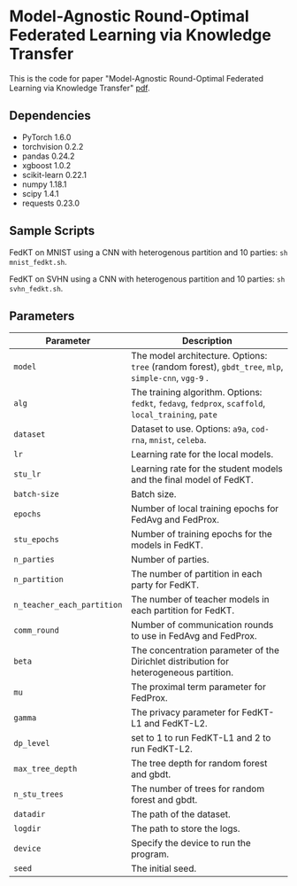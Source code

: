 # Model-Agnostic Round-Optimal Federated Learning via Knowledge Transfer
This is the code for paper "Model-Agnostic Round-Optimal Federated Learning via Knowledge Transfer" [pdf](https://openreview.net/pdf?id=T0tmb7uhRhD).

## Dependencies
* PyTorch 1.6.0
* torchvision 0.2.2
* pandas 0.24.2
* xgboost 1.0.2
* scikit-learn 0.22.1
* numpy 1.18.1
* scipy 1.4.1
* requests 0.23.0


## Sample Scripts
FedKT on MNIST using a CNN with heterogenous partition and 10 parties: `sh mnist_fedkt.sh`.

FedKT on SVHN using a CNN with heterogenous partition and 10 parties: `sh svhn_fedkt.sh`.



## Parameters

| Parameter                      | Description                                 |
| ----------------------------- | ---------------------------------------- |
| `model`                     | The model architecture. Options: `tree` (random forest), `gbdt_tree`, `mlp`, `simple-cnn`, `vgg-9` .|
| `alg` | The training algorithm. Options: `fedkt`, `fedavg`, `fedprox`, `scaffold`, `local_training`, `pate`
| `dataset`      | Dataset to use. Options: `a9a`, `cod-rna`, `mnist`, `celeba`. |
| `lr` | Learning rate for the local models. |
| `stu_lr` | Learning rate for the student models and the final model of FedKT. |
| `batch-size` | Batch size. |
| `epochs` | Number of local training epochs for FedAvg and FedProx. |
| `stu_epochs` | Number of training epochs for the models in FedKT. |
| `n_parties` | Number of parties. |
| `n_partition` | The number of partition in each party for FedKT. |
| `n_teacher_each_partition` | The number of teacher models in each partition for FedKT. |
| `comm_round`    | Number of communication rounds to use in FedAvg and FedProx. |
| `beta` | The concentration parameter of the Dirichlet distribution for heterogeneous partition. |
| `mu` | The proximal term parameter for FedProx. |
| `gamma` | The privacy parameter for FedKT-L1 and FedKT-L2. |
| `dp_level` | set to 1 to run FedKT-L1 and 2 to run FedKT-L2. |
| `max_tree_depth` | The tree depth for random forest and gbdt. |
| `n_stu_trees` | The number of trees for random forest and gbdt. |
| `datadir` | The path of the dataset. |
| `logdir` | The path to store the logs. |
| `device` | Specify the device to run the program. |
| `seed` | The initial seed. |